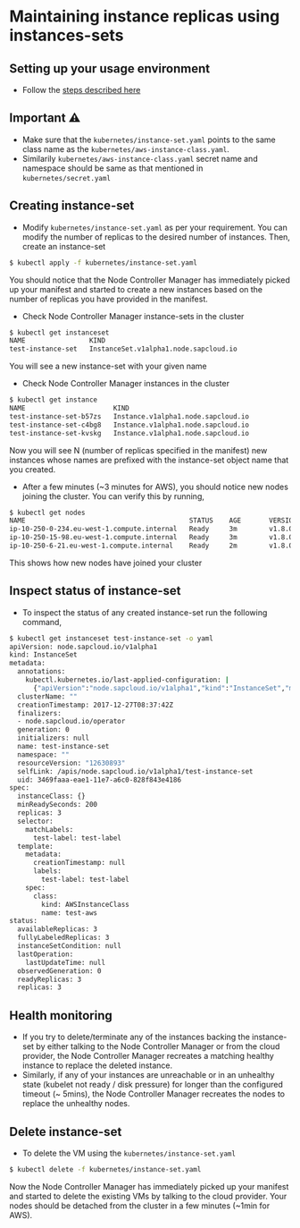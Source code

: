 # Maintaining instance replicas using instances-sets

## Setting up your usage environment

* Follow the [steps described here](prerequisite.md)

## Important :warning: 
- Make sure that the `kubernetes/instance-set.yaml` points to the same class name as the `kubernetes/aws-instance-class.yaml`.
- Similarily `kubernetes/aws-instance-class.yaml` secret name and namespace should be same as that mentioned in `kubernetes/secret.yaml`

## Creating instance-set

- Modify `kubernetes/instance-set.yaml` as per your requirement. You can modify the number of replicas to the desired number of instances. Then, create an instance-set
```bash
$ kubectl apply -f kubernetes/instance-set.yaml
```
You should notice that the Node Controller Manager has immediately picked up your manifest and started to create a new instances based on the number of replicas you have provided in the manifest.

- Check Node Controller Manager instance-sets in the cluster
```bash
$ kubectl get instanceset
NAME                KIND
test-instance-set   InstanceSet.v1alpha1.node.sapcloud.io
```
You will see a new instance-set with your given name

- Check Node Controller Manager instances in the cluster
```bash
$ kubectl get instance
NAME                      KIND
test-instance-set-b57zs   Instance.v1alpha1.node.sapcloud.io
test-instance-set-c4bg8   Instance.v1alpha1.node.sapcloud.io
test-instance-set-kvskg   Instance.v1alpha1.node.sapcloud.io
```
Now you will see N (number of replicas specified in the manifest) new instances whose names are prefixed with the instance-set object name that you created.

- After a few minutes (~3 minutes for AWS), you should notice new nodes joining the cluster. You can verify this by running,
```bash
$ kubectl get nodes
NAME                                         STATUS    AGE       VERSION
ip-10-250-0-234.eu-west-1.compute.internal   Ready     3m        v1.8.0
ip-10-250-15-98.eu-west-1.compute.internal   Ready     3m        v1.8.0
ip-10-250-6-21.eu-west-1.compute.internal    Ready     2m        v1.8.0
``` 
This shows how new nodes have joined your cluster

## Inspect status of instance-set

- To inspect the status of any created instance-set run the following command,
```bash
$ kubectl get instanceset test-instance-set -o yaml
apiVersion: node.sapcloud.io/v1alpha1
kind: InstanceSet
metadata:
  annotations:
    kubectl.kubernetes.io/last-applied-configuration: |
      {"apiVersion":"node.sapcloud.io/v1alpha1","kind":"InstanceSet","metadata":{"annotations":{},"name":"test-instance-set","namespace":"","test-label":"test-label"},"spec":{"minReadySeconds":200,"replicas":3,"selector":{"matchLabels":{"test-label":"test-label"}},"template":{"metadata":{"labels":{"test-label":"test-label"}},"spec":{"class":{"kind":"AWSInstanceClass","name":"test-aws"}}}}}
  clusterName: ""
  creationTimestamp: 2017-12-27T08:37:42Z
  finalizers:
  - node.sapcloud.io/operator
  generation: 0
  initializers: null
  name: test-instance-set
  namespace: ""
  resourceVersion: "12630893"
  selfLink: /apis/node.sapcloud.io/v1alpha1/test-instance-set
  uid: 3469faaa-eae1-11e7-a6c0-828f843e4186
spec:
  instanceClass: {}
  minReadySeconds: 200
  replicas: 3
  selector:
    matchLabels:
      test-label: test-label
  template:
    metadata:
      creationTimestamp: null
      labels:
        test-label: test-label
    spec:
      class:
        kind: AWSInstanceClass
        name: test-aws
status:
  availableReplicas: 3
  fullyLabeledReplicas: 3
  instanceSetCondition: null
  lastOperation:
    lastUpdateTime: null
  observedGeneration: 0
  readyReplicas: 3
  replicas: 3
```

## Health monitoring

- If you try to delete/terminate any of the instances backing the instance-set by either talking to the Node Controller Manager or from the cloud provider, the Node Controller Manager recreates a matching healthy instance to replace the deleted instance. 
- Similarly, if any of your instances are unreachable or in an unhealthy state (kubelet not ready / disk pressure) for longer than the configured timeout (~ 5mins), the Node Controller Manager recreates the nodes to replace the unhealthy nodes.

## Delete instance-set

- To delete the VM using the `kubernetes/instance-set.yaml`
```bash
$ kubectl delete -f kubernetes/instance-set.yaml
```
Now the Node Controller Manager has immediately picked up your manifest and started to delete the existing VMs by talking to the cloud provider. Your nodes should be detached from the cluster in a few minutes (~1min for AWS).